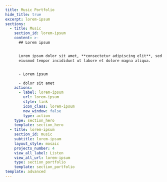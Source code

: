 ```yaml
---
title: Music Portfolio
hide_title: true
excerpt: lorem-ipsum
sections:
  - title: Music
    section_id: lorem-ipsum
    content: >-
      ## Lorem ipsum


      Lorem ipsum dolor sit amet, **consectetur adipiscing elit**, sed do
      eiusmod tempor incididunt ut labore et dolore magna aliqua.


      - Lorem ipsum

      - dolor sit amet
    actions:
      - label: lorem-ipsum
        url: lorem-ipsum
        style: link
        icon_class: lorem-ipsum
        new_window: false
        type: action
    type: section_hero
    template: section_hero
  - title: lorem-ipsum
    section_id: music
    subtitle: lorem-ipsum
    layout_style: mosaic
    projects_number: 4
    view_all_label: Listen
    view_all_url: lorem-ipsum
    type: section_portfolio
    template: section_portfolio
template: advanced
---
```

